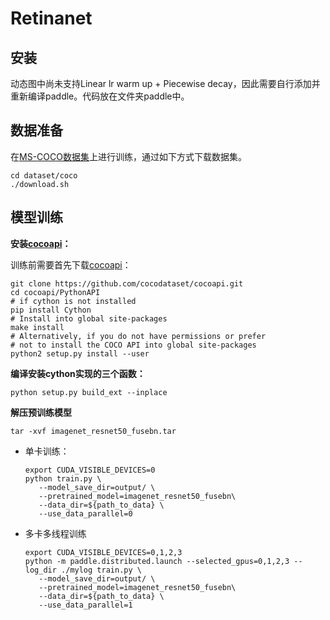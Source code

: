 # Retinanet

## 安装

动态图中尚未支持Linear lr warm up + Piecewise decay，因此需要自行添加并重新编译paddle。代码放在文件夹paddle中。

## 数据准备

在[MS-COCO数据集](http://cocodataset.org/#download)上进行训练，通过如下方式下载数据集。

    cd dataset/coco
    ./download.sh


## 模型训练

**安装[cocoapi](https://github.com/cocodataset/cocoapi)：**

训练前需要首先下载[cocoapi](https://github.com/cocodataset/cocoapi)：

    git clone https://github.com/cocodataset/cocoapi.git
    cd cocoapi/PythonAPI
    # if cython is not installed
    pip install Cython
    # Install into global site-packages
    make install
    # Alternatively, if you do not have permissions or prefer
    # not to install the COCO API into global site-packages
    python2 setup.py install --user
    
**编译安装cython实现的三个函数：**
```
python setup.py build_ext --inplace
```

**解压预训练模型**
```
tar -xvf imagenet_resnet50_fusebn.tar
```
- 单卡训练：
    ```
    export CUDA_VISIBLE_DEVICES=0
    python train.py \
       --model_save_dir=output/ \
       --pretrained_model=imagenet_resnet50_fusebn\
       --data_dir=${path_to_data} \
       --use_data_parallel=0
    ```

- 多卡多线程训练

    ```
    export CUDA_VISIBLE_DEVICES=0,1,2,3
    python -m paddle.distributed.launch --selected_gpus=0,1,2,3 --log_dir ./mylog train.py \
       --model_save_dir=output/ \
       --pretrained_model=imagenet_resnet50_fusebn\
       --data_dir=${path_to_data} \
       --use_data_parallel=1
    ```
